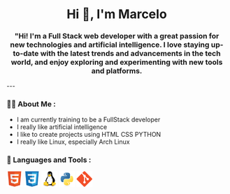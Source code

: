 <div>
    <h1 align="center">Hi 👋, I'm Marcelo</h1>
    <h3 align="center">"Hi! I'm a Full Stack web developer with a great passion for new technologies and artificial intelligence. I love staying up-to-date with the latest trends and advancements in the tech world, and enjoy exploring and experimenting with new tools and platforms. </h3>
</div>
---

### 👨‍💻 About Me :

 - I am currently training to be a FullStack developer
 - I really like artificial intelligence
 - I like to create projects using HTML CSS PYTHON
 - I really like Linux, especially Arch Linux

<div align="left">
    <h3>🧰 Languages and Tools : </h3>
    <img src="https://github.com/devicons/devicon/blob/master/icons/html5/html5-original.svg" alt="logodehtml5" width="36" height="36px">
    <img src="https://github.com/devicons/devicon/blob/master/icons/css3/css3-original.svg" alt="CSS" width="36" height=36>
    <img src="https://github.com/devicons/devicon/blob/master/icons/linux/linux-original.svg" alt="linuxgood" width="36" height="36">
    <img src="https://github.com/devicons/devicon/blob/master/icons/python/python-original.svg" alt="snake" width="36" height=36>
    <img src="https://github.com/devicons/devicon/blob/master/icons/git/git-original.svg" alt="git" width="36" height=36>
    <!--<img src="" alt="" width="36" height=36>-->
    

</div>
